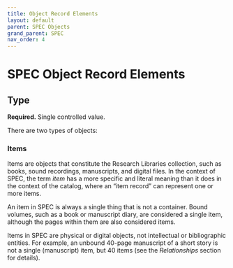 ```yaml
---
title: Object Record Elements
layout: default
parent: SPEC Objects
grand_parent: SPEC
nav_order: 4
---
```


# SPEC Object Record Elements

## Type
**Required.** Single controlled value.

There are two types of objects:

### Items
Items are objects that constitute the Research Libraries collection, such as books, sound recordings, manuscripts, and digital files. In the context of SPEC, the term *item* has a more specific and literal meaning than it does in the context of the catalog, where an “item record” can represent one or more items.

An item in SPEC is always a single thing that is not a container. Bound volumes, such as a book or manuscript diary, are considered a single item, although the pages within them are also considered items.

Items in SPEC are physical or digital objects, not intellectual or bibliographic entities. For example, an unbound 40-page manuscript of a short story is not a single (manuscript) item, but 40 items (see the *Relationships* section for details).